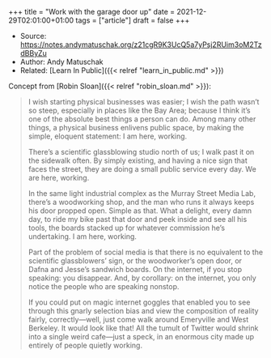 +++
title = "Work with the garage door up"
date = 2021-12-29T02:01:00+01:00
tags = ["article"]
draft = false
+++

-   Source: <https://notes.andymatuschak.org/z21cgR9K3UcQ5a7yPsj2RUim3oM2TzdBByZu>
-   Author: Andy Matuschak
-   Related: [Learn In Public]({{< relref "learn_in_public.md" >}})

Concept from [Robin Sloan]({{< relref "robin_sloan.md" >}}):

> I wish starting physical businesses was easier; I wish the path wasn’t so steep, especially in places like the Bay Area; because I think it’s one of the absolute best things a person can do. Among many other things, a physical business enlivens public space, by making the simple, eloquent statement: I am here, working.
>
> There’s a scientific glassblowing studio north of us; I walk past it on the sidewalk often. By simply existing, and having a nice sign that faces the street, they are doing a small public service every day. We are here, working.
>
> In the same light industrial complex as the Murray Street Media Lab, there’s a woodworking shop, and the man who runs it always keeps his door propped open. Simple as that. What a delight, every damn day, to ride my bike past that door and peek inside and see all his tools, the boards stacked up for whatever commission he’s undertaking. I am here, working.
>
> Part of the problem of social media is that there is no equivalent to the scientific glassblowers’ sign, or the woodworker’s open door, or Dafna and Jesse’s sandwich boards. On the internet, if you stop speaking: you disappear. And, by corollary: on the internet, you only notice the people who are speaking nonstop.
>
> If you could put on magic internet goggles that enabled you to see through this gnarly selection bias and view the composition of reality fairly, correctly—well, just come walk around Emeryville and West Berkeley. It would look like that! All the tumult of Twitter would shrink into a single weird cafe—just a speck, in an enormous city made up entirely of people quietly working.
